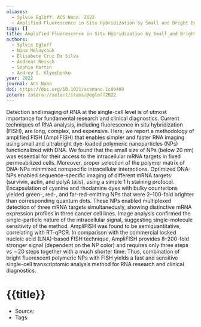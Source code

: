 ```yaml
---
aliases:
  - Sylvie Egloff. ACS Nano. 2022
  - Amplified Fluorescence in Situ Hybridization by Small and Bright Dye-Loaded Polymeric Nanoparticles
tags: []
title: Amplified Fluorescence in Situ Hybridization by Small and Bright Dye-Loaded Polymeric Nanoparticles
authors:
  - Sylvie Egloff
  - Nina Melnychuk
  - Elisabete Cruz Da Silva
  - Andreas Reisch
  - Sophie Martin
  - Andrey S. Klymchenko
year: 2022
journal: ACS Nano
doi: https://doi.org/10.1021/acsnano.1c09409
zotero: zotero://select/items/@egloff2022
---
```

<!-- START_ABSTRACT -->
Detection and imaging of RNA at the single-cell level is of utmost importance for fundamental research and clinical diagnostics. Current techniques of RNA analysis, including fluorescence in situ hybridization (FISH), are long, complex, and expensive. Here, we report a methodology of amplified FISH (AmpliFISH) that enables simpler and faster RNA imaging using small and ultrabright dye-loaded polymeric nanoparticles (NPs) functionalized with DNA. We found that the small size of NPs (below 20 nm) was essential for their access to the intracellular mRNA targets in fixed permeabilized cells. Moreover, proper selection of the polymer matrix of DNA-NPs minimized nonspecific intracellular interactions. Optimized DNA-NPs enabled sequence-specific imaging of different mRNA targets (survivin, actin, and polyA tails), using a simple 1 h staining protocol. Encapsulation of cyanine and rhodamine dyes with bulky counterions yielded green-, red-, and far-red-emitting NPs that were 2–100-fold brighter than corresponding quantum dots. These NPs enabled multiplexed detection of three mRNA targets simultaneously, showing distinctive mRNA expression profiles in three cancer cell lines. Image analysis confirmed the single-particle nature of the intracellular signal, suggesting single-molecule sensitivity of the method. AmpliFISH was found to be semiquantitative, correlating with RT-qPCR. In comparison with the commercial locked nucleic acid (LNA)-based FISH technique, AmpliFISH provides 8–200-fold stronger signal (dependent on the NP color) and requires only three steps vs ∼20 steps together with a much shorter time. Thus, combination of bright fluorescent polymeric NPs with FISH yields a fast and sensitive single-cell transcriptomic analysis method for RNA research and clinical diagnostics.
<!-- END_ABSTRACT -->

<!-- START_TEMPLATE -->
# {{title}}

- Source:
- Tags: 
<!-- END_TEMPLATE -->
